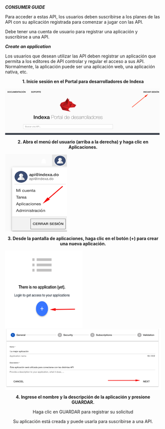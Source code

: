 ***CONSUMER GUIDE***

Para acceder a estas API, los usuarios deben suscribirse a los planes de las API con su aplicación registrada para comenzar a jugar con las API.

Debe tener una cuenta de usuario para registrar una aplicación y suscribirse a una API.

***Create an application***

Los usuarios que desean utilizar las API deben registrar un aplicación que permita a los editores de API controlar y regular el acceso a sus API. Normalmente, la aplicación puede ser una aplicación web, una aplicación nativa, etc.


<div>
<p align="center"><b>1. Inicie sesión en el Portal para desarrolladores de Indexa</b></p>

<img align="center" src="https://raw.githubusercontent.com/indexa-git/apis-documentation/master/consumer-guide/images/login.png" alt="drawing" width="500" height="150"/>

<p align="center"><b>2. Abra el menú del usuario (arriba a la derecha) y haga clic en Aplicaciones.</b></p>

<img align="center" src="https://raw.githubusercontent.com/indexa-git/apis-documentation/master/consumer-guide/images/application.png" alt="drawing" width="200" height="250"/>

<p align="center"><b>3. Desde la pantalla de aplicaciones, haga clic en el botón (+) para crear una nueva aplicación.</b></p>


<img align="center" src="https://raw.githubusercontent.com/indexa-git/apis-documentation/master/consumer-guide/images/application2.png" alt="drawing" width="250" height="250"/>

<img align="center" src="https://raw.githubusercontent.com/indexa-git/apis-documentation/master/consumer-guide/images/application3.png" alt="drawing" width="600" height="200"/>

<p align="center"><b>4. Ingrese el nombre y la descripción de la aplicación y presione GUARDAR.</b></p>

<p align="center">Haga clic en GUARDAR para registrar su solicitud</p>

<p align="center">Su aplicación está creada y puede usarla para suscribirse a una API.</p>
</div>
